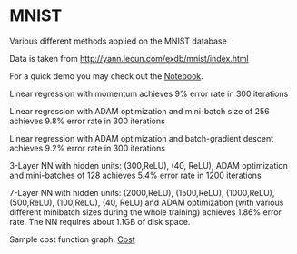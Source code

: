 # MNIST
Various different methods applied on the MNIST database

Data is taken from http://yann.lecun.com/exdb/mnist/index.html

For a quick demo you may check out the [Notebook](Notebook.ipynb).

Linear regression with momentum achieves 9% error rate in 300 iterations

Linear regression with ADAM optimization and mini-batch size of 256 achieves 9.8% error rate in 300 iterations

Linear regression with ADAM optimization and batch-gradient descent achieves 9.2% error rate in 300 iterations

3-Layer NN with hidden units: (300,ReLU), (40, ReLU), ADAM optimization and mini-batches of 128 achieves 5.4% error rate in 1200 iterations

7-Layer NN with hidden units: (2000,ReLU), (1500,ReLU), (1000,ReLU), (500,ReLU), (100,ReLU), (40, ReLU) and ADAM optimization (with various different minibatch sizes during the whole training) achieves 1.86% error rate. The NN requires about 1.1GB of disk space.

Sample cost function graph:
[Cost](3-Layer-300r40r.png)
